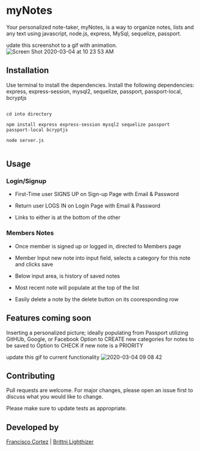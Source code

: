 # myNotes

Your personalized note-taker, myNotes, is a way to organize notes, lists and any text using javascript, node.js, express, MySql, sequelize, passport.

udate this screenshot to a gif with animation.
![Screen Shot 2020-03-04 at 10 23 53 AM](https://user-images.githubusercontent.com/46901242/75900282-4fccf880-5e02-11ea-8ebc-74ddad60e487.png)


## Installation

Use terminal to install the dependencies. Install the following dependencies: express, express-session, mysql2, sequelize, passport, passport-local, bcryptjs

```terminal / VS code

cd into directory

npm install express express-session mysql2 sequelize passport passport-local bcryptjs

node server.js


```

## Usage
### Login/Signup
 - First-Time user SIGNS UP on Sign-up Page with Email & Password

 - Return user LOGS IN on Login Page with Email & Password

 - Links to either is at the bottom of the other
### Members Notes
 - Once member is signed up or logged in, directed to Members page

 - Member Input new note into input field, selects a category for this note and  clicks save

 - Below input area, is history of saved notes

 - Most recent note will populate at the top of the list

 - Easily delete a note by the delete button on its cooresponding row

## Features coming soon

Inserting a personalized picture; ideally populating from Passport utilizing GitHUb, Google, or Facebook
Option to CREATE new categories for notes to be saved to
Option to CHECK if new note is a PRIORITY 

update this gif to current functionality
![2020-03-04 09 08 42](https://user-images.githubusercontent.com/46901242/75899788-98d07d00-5e01-11ea-847c-88074a6ea1ee.gif)

## Contributing
Pull requests are welcome. For major changes, please open an issue first to discuss what you would like to change.

Please make sure to update tests as appropriate.

## Developed by
[Francisco Cortez](https://github.com/Swordspeare09)
| [Brittni Lighthizer](https://github.com/brittnilighthizer)
